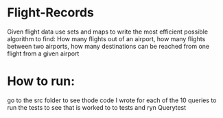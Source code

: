 # Flight-Records
Given flight data use sets and maps to write the most efficient possible algorithm to find: How many flights out of an airport, how many flights between two airports, how many destinations can be reached from one flight from a given airport

# How to run:
go to the src folder to see thode code I wrote for each of the 10 queries 
to run the tests to see that is worked to to tests and ryn Querytest 
